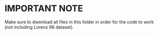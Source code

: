 # IMPORTANT NOTE
Make sure to dwonload all files in this folder in order for the code to work (not including Lorenz 96 dataset).

